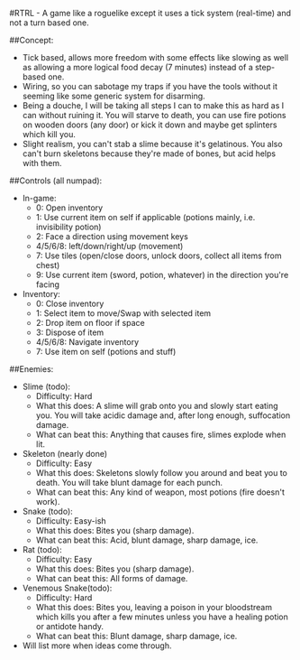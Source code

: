#RTRL - A game like a roguelike except it uses a tick system (real-time) and not a turn based one.  
  
##Concept:  
* Tick based, allows more freedom with some effects like slowing as well as allowing a more logical food decay (7 minutes) instead of a step-based one.  
* Wiring, so you can sabotage my traps if you have the tools without it seeming like some generic system for disarming.  
* Being a douche, I will be taking all steps I can to make this as hard as I can without ruining it. You will starve to death, you can use fire potions on wooden doors (any door) or kick it down and maybe get splinters which kill you.  
* Slight realism, you can't stab a slime because it's gelatinous. You also can't burn skeletons because they're made of bones, but acid helps with them.  
  
##Controls (all numpad):  
* In-game:
    * 0: Open inventory  
    * 1: Use current item on self if applicable (potions mainly, i.e. invisibility potion)  
    * 2: Face a direction using movement keys  
    * 4/5/6/8: left/down/right/up (movement)  
    * 7: Use tiles (open/close doors, unlock doors, collect all items from chest)  
    * 9: Use current item (sword, potion, whatever) in the direction you're facing  
* Inventory:  
    * 0: Close inventory  
    * 1: Select item to move/Swap with selected item  
    * 2: Drop item on floor if space  
    * 3: Dispose of item  
    * 4/5/6/8: Navigate inventory  
    * 7: Use item on self (potions and stuff)  
  
##Enemies:  
* Slime (todo):  
    * Difficulty: Hard  
    * What this does: A slime will grab onto you and slowly start eating you. You will take acidic damage and, after long enough, suffocation damage.  
    * What can beat this: Anything that causes fire, slimes explode when lit.  
* Skeleton (nearly done)  
    * Difficulty: Easy  
    * What this does: Skeletons slowly follow you around and beat you to death. You will take blunt damage for each punch.  
    * What can beat this: Any kind of weapon, most potions (fire doesn't work).  
* Snake (todo): 
    * Difficulty: Easy-ish  
    * What this does: Bites you (sharp damage).  
    * What can beat this: Acid, blunt damage, sharp damage, ice.  
* Rat (todo):  
    * Difficulty: Easy  
    * What this does: Bites you (sharp damage).  
    * What can beat this: All forms of damage.  
* Venemous Snake(todo):  
    * Difficulty: Hard  
    * What this does: Bites you, leaving a poison in your bloodstream which kills you after a few minutes unless you have a healing potion or antidote handy.  
    * What can beat this: Blunt damage, sharp damage, ice.  
* Will list more when ideas come through.  
